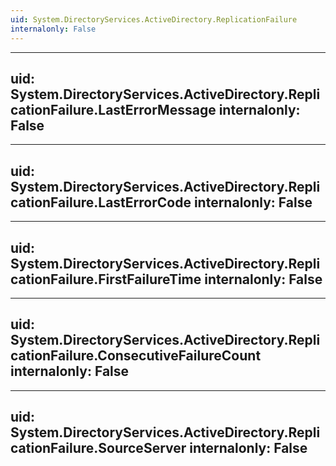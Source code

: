 ```yaml
---
uid: System.DirectoryServices.ActiveDirectory.ReplicationFailure
internalonly: False
---
```


---
uid: System.DirectoryServices.ActiveDirectory.ReplicationFailure.LastErrorMessage
internalonly: False
---

---
uid: System.DirectoryServices.ActiveDirectory.ReplicationFailure.LastErrorCode
internalonly: False
---

---
uid: System.DirectoryServices.ActiveDirectory.ReplicationFailure.FirstFailureTime
internalonly: False
---

---
uid: System.DirectoryServices.ActiveDirectory.ReplicationFailure.ConsecutiveFailureCount
internalonly: False
---

---
uid: System.DirectoryServices.ActiveDirectory.ReplicationFailure.SourceServer
internalonly: False
---
